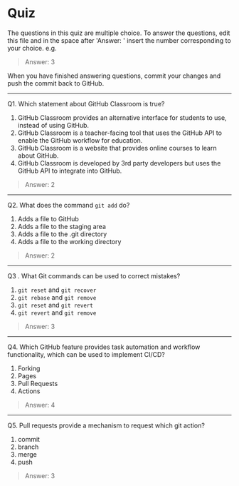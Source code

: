 # Quiz

The questions in this quiz are multiple choice. To answer the questions, edit this file and in the space after 'Answer: ' insert the number corresponding to your choice. e.g.

> Answer: 3

When you have finished answering questions, commit your changes and push the commit back to GitHub.

------

Q1. Which statement about GitHub Classroom is true?

1. GitHub Classroom provides an alternative interface for students to use, instead of using GitHub.
2. GitHub Classroom is a teacher-facing tool that uses the GitHub API to enable the GitHub workflow for education.
3. GitHub Classroom is a website that provides online courses to learn about GitHub.
4. GitHub Classroom is developed by 3rd party developers but uses the GitHub API to integrate into GitHub.

> Answer: 2 

------

Q2. What does the command `git add` do?

1. Adds a file to GitHub  
2. Adds a file to the staging area  
3. Adds a file to the .git directory  
4. Adds a file to the working directory  

> Answer: 2 

------

Q3 . What Git commands can be used to correct mistakes?

1. `git reset` and `git recover`  
2. `git rebase` and `git remove`  
3. `git reset` and `git revert`  
4. `git revert` and `git remove`  

> Answer: 3 

------

Q4. Which GitHub feature provides task automation and workflow functionality, which can be used to implement CI/CD?

1. Forking  
2. Pages  
3. Pull Requests  
4. Actions  

> Answer: 4 

------

Q5. Pull requests provide a mechanism to request which git action?

1. commit  
2. branch  
3. merge  
4. push  

> Answer: 3 
